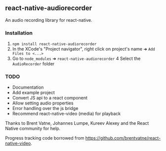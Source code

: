 ## react-native-audiorecorder

An audio recording library for react-native.

### Installation

1. `npm install react-native-audiorecorder`
2. In the XCode's "Project navigator", right click on project's name ➜ `Add Files to <...>`
3. Go to `node_modules` ➜ `react-native-audiorecorder`
4  Select the `AudioRecorder` folder

### TODO

* Documentation
* Add example project
* Convert JS api to a react component
* Allow setting audio properties
* Error handling over the js bridge
* Recommend react-native-video (media) for playback

Thanks to Brent Vatne, Johannes Lumpe, Kureev Alexey and the React Native community for help.

Progress tracking code borrowed from https://github.com/brentvatne/react-native-video.